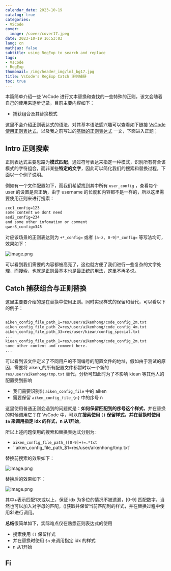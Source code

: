 ```yaml
---
calendar_date: 2023-10-19
catalog: true
categories:
- VSCode
cover:
  image: /cover/cover17.jpeg
date: 2023-10-19 16:53:03
lang: cn
mathjax: false
subtitle: using RegExp to search and replace
tags:
- VsCode
- RegExp
thumbnail: /img/header_img/lml_bg17.jpg
title: VsCode's RegExp Catch 正则捕获
toc: true
---
```


本篇简单介绍一些 VsCode 进行文本替换和查找的一些特殊的正则，该文会随着自己的使用来逐步记录，目前主要内容如下：

- 捕获组合及其替换模式

这里不会介绍正则表达式的语法，对其基本语法感兴趣可以查看如下链接 [VsCode使用正则表达式](https://learn.microsoft.com/zh-cn/visualstudio/ide/using-regular-expressions-in-visual-studio?view=vs-2022)，以及我之前写过的[基础的正则表达式](https://aikenh.cn/cn/Linux%E4%B8%89%E5%89%91%E5%AE%A2%E4%B9%8B%E6%AD%A3%E5%88%99/) 一文，下面进入正题；

## Intro 正则搜索

正则表达式主要思路为**模式匹配**，通过符号表达来指定一种模式，识别所有符合该模式的字符组合，而非某些**特定的文字**，因此可以简化我们的搜索和替换过程，下面以一个例子说明。

例如有一个文件配置如下，而我们希望找到其中所有 `user_config` ，查看每个 user 的设置是否正确，由于 username 的长度和内容都不是一样的，所以这里需要使用正则来进行搜索：

```txt
zxc1_config=123
some content we dont need
asd2_config=234
and some other infomation or comment
qwer3_config=345
```

对应该场景的正则表达则为 `+*_config=` 或者 `[a-z, 0-9]*_config=` 等写法均可，效果如下：

![image.png](https://picture-bed-001-1310572365.cos.ap-guangzhou.myqcloud.com/mac/20231019173213.png)

可以看到我们需要的内容都被高亮了，这也就方便了我们进行一些复杂的文字处理，而搜索，也就是正则最基本也是最正统的用法，这里不再多说。



## Catch 捕获组合与正则替换

这里主要要介绍的是在替换中使用正则。同时实现样式的保留和替代，可以看以下的例子：

```txt

aiken_config_file_path_1=res/user/aikenhong/code_config_2m.txt
aiken_config_file_path_2=res/user/aikenhong/code_config_4m.txt
aiken_config_file_path_33=res/user/kiean/config_special.txt
...
kiean_config_file_path_1=res/user/aikenhong/code_config_2m.txt
some other content and comment here.
...
```

可以看到该文件定义了不同用户的不同编号的配置文件的地址，假如由于测试的原因，需要将 aiken_的所有配置文件都暂时以一个新的 `res/user/aikenhong/tmp.txt` 替代，分析可知此时为了不影响 kiean 等其他人的配置受到影响

- 我们需要识别出 `aiken_config_file` 中的 aiken
- 需要保留 `aiken_config_file_{n}` 中的序号 n

这里使用普通正则会遇到的问题就是：**如何保留匹配到的序号这个样式**，并在替换的时候调用它？在 VsCode 中，可以在**搜索使用 `()` 保留样式，并在替换时使用 `$n` 来调用指定 idx 的样式，n 从1开始**。

所以上述问题使用的搜索和替换表达式分别为:

- `aiken_config_file_path_([0-9]+)=.*txt`
- ``aiken_config_file_path_$1=res/user/aikenhong/tmp.txt`

替换前搜索的效果如下：

![image.png](https://picture-bed-001-1310572365.cos.ap-guangzhou.myqcloud.com/mac/20231019175657.png)

替换后的效果如下：

![image.png](https://picture-bed-001-1310572365.cos.ap-guangzhou.myqcloud.com/mac/20231019175748.png)

其中+表示匹配1次或以上，保证 idx 为多位的情况不被遗漏，[0-9] 匹配数字，当然也可以加入对字母的匹配，()获取并保留当前匹配到的样式，并在替换过程中使用$1进行调用。

**总结**很简单如下，实际难点仅在熟悉正则表达式的使用

- 搜索使用 `()` 保留样式
- 并在替换时使用 `$n` 来调用指定 idx 的样式
- n 从1开始

## Fi